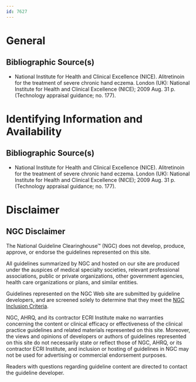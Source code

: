 ```yaml
---
id: 7627
---
```


# General

## Bibliographic Source(s)

- National Institute for Health and Clinical Excellence (NICE). Alitretinoin for the treatment of severe chronic hand eczema. London (UK): National Institute for Health and Clinical Excellence (NICE); 2009 Aug. 31 p. (Technology appraisal guidance; no. 177).

# Identifying Information and Availability

## Bibliographic Source(s)

- National Institute for Health and Clinical Excellence (NICE). Alitretinoin for the treatment of severe chronic hand eczema. London (UK): National Institute for Health and Clinical Excellence (NICE); 2009 Aug. 31 p. (Technology appraisal guidance; no. 177).

# Disclaimer

## NGC Disclaimer

The National Guideline Clearinghouse™ (NGC) does not develop, produce, approve, or endorse the guidelines represented on this site.

All guidelines summarized by NGC and hosted on our site are produced under the auspices of medical specialty societies, relevant professional associations, public or private organizations, other government agencies, health care organizations or plans, and similar entities.

Guidelines represented on the NGC Web site are submitted by guideline developers, and are screened solely to determine that they meet the [NGC Inclusion Criteria](/help-and-about/summaries/inclusion-criteria).

NGC, AHRQ, and its contractor ECRI Institute make no warranties concerning the content or clinical efficacy or effectiveness of the clinical practice guidelines and related materials represented on this site. Moreover, the views and opinions of developers or authors of guidelines represented on this site do not necessarily state or reflect those of NGC, AHRQ, or its contractor ECRI Institute, and inclusion or hosting of guidelines in NGC may not be used for advertising or commercial endorsement purposes.

Readers with questions regarding guideline content are directed to contact the guideline developer.

